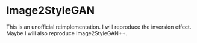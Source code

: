 # Image2StyleGAN

This is an unofficial reimplementation. I will reproduce the inversion effect. Maybe I will also reproduce Image2StyleGAN++.
